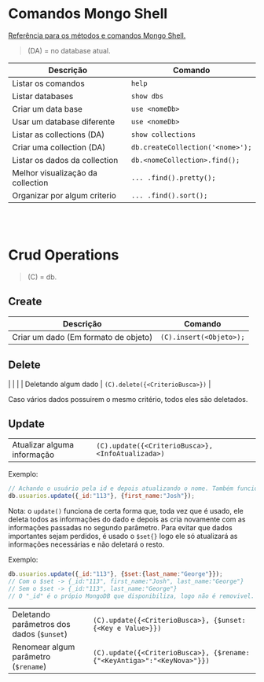 # Comandos Mongo Shell

[Referência para os métodos e comandos Mongo Shell.](https://docs.mongodb.com/manual/reference/mongo-shell/)

> (DA) = no database atual.

| Descrição | Comando |
| --- | --- |
| Listar os comandos | `help` |
| Listar databases | `show dbs` |
| Criar um data base | `use <nomeDb>` |
| Usar um database diferente | `use <nomeDb>` |
| Listar as collections (DA) | `show collections` |
| Criar uma collection (DA) | `db.createCollection('<nome>');` |
| Listar os dados da collection | `db.<nomeCollection>.find();` |
| Melhor visualização da collection | `... .find().pretty();` |
| Organizar por algum criterio | `... .find().sort();` |

<br><br>

# Crud Operations

> (C) = db.<nomeCollection>

## Create

| Descrição | Comando |
| --- | --- |
| Criar um dado (Em formato de objeto) | `(C).insert(<Objeto>);` |

## Delete

| | |
| Deletando algum dado | `(C).delete({<CriterioBusca>})` |

Caso vários dados possuirem o mesmo critério, todos eles são deletados.

## Update

| | |
| --- | --- |
| Atualizar alguma informação | `(C).update({<CriterioBusca>}, <InfoAtualizada>)` |

Exemplo:

```js
// Achando o usuário pela id e depois atualizando o nome. Também funciona para criar novos parâmetros.
db.usuarios.update({_id:"113"}, {first_name:"Josh"});
```

Nota: o `update()` funciona de certa forma que, toda vez que é usado, ele deleta todos as informações do dado e depois as cria novamente com as informações passadas no segundo parâmetro. Para evitar que dados importantes sejam perdidos, é usado o `$set{}` logo ele só atualizará as informações necessárias e não deletará o resto. <br>

Exemplo:

```js
db.usuarios.update({_id:"113"}, {$set:{last_name:"George"}});
// Com o $set -> {_id:"113", first_name:"Josh", last_name:"George"}
// Sem o $set -> {_id:"113", last_name:"George"}
// O "_id" é o própio MongoDB que disponibiliza, logo não é removivel.
```

| | |
| --- | --- |
| Deletando parâmetros dos dados (`$unset`) | `(C).update({<CriterioBusca>}, {$unset:{<Key e Value>}})` |
| Renomear algum parâmetro (`$rename`) | `(C).update({<CriterioBusca>}, {$rename:{"<KeyAntiga>":"<KeyNova>"}})` |

